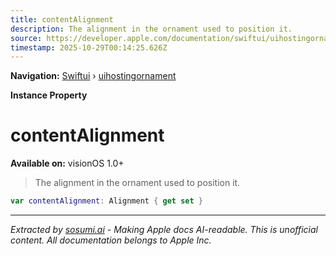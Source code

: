 ```yaml
---
title: contentAlignment
description: The alignment in the ornament used to position it.
source: https://developer.apple.com/documentation/swiftui/uihostingornament/contentalignment
timestamp: 2025-10-29T00:14:25.626Z
---
```


**Navigation:** [Swiftui](/documentation/swiftui) › [uihostingornament](/documentation/swiftui/uihostingornament)

**Instance Property**

# contentAlignment

**Available on:** visionOS 1.0+

> The alignment in the ornament used to position it.

```swift
var contentAlignment: Alignment { get set }
```

---

*Extracted by [sosumi.ai](https://sosumi.ai) - Making Apple docs AI-readable.*
*This is unofficial content. All documentation belongs to Apple Inc.*
